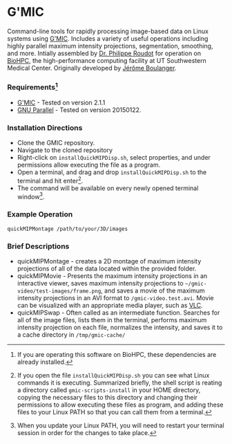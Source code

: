 # G'MIC
Command-line tools for rapidly processing image-based data on Linux systems using [G'MIC](https://gmic.eu).
Includes a variety of useful operations including highly parallel maximum intensity projections, segmentation, smoothing, and more. Intially assembled by [Dr. Philippe Roudot](https://centuri-livingsystems.org/p-roudot/) for operation on [BioHPC](https://portal.biohpc.swmed.edu/content/), the high-performance computing facility at UT Southwestern Medical Center. Originally developed by [Jérôme Boulanger](https://github.com/jboulanger/jboulanger-gmic/blob/master/jboulanger.gmic).

### Requirements[^1]
- [G'MIC](https://gmic.eu) - Tested on version 2.1.1
- [GNU Parallel](https://www.gnu.org/software/parallel/) - Tested on version 20150122.


### Installation Directions
- Clone the GMIC repository.
- Navigate to the cloned repository
- Right-click on `installQuickMIPDisp.sh`, select properties, and under permissions allow executing the file as a program.
- Open a terminal, and drag and drop `installQuickMIPDisp.sh` to the terminal and hit enter[^2].
- The command  will be available on every newly opened terminal window[^3].

### Example Operation
```
quickMIPMontage /path/to/your/3D/images
```

### Brief Descriptions
- quickMIPMontage - creates a 2D montage of maximum intensity projections of all of the data located within the provided folder.
- quickMIPMovie - Presents the maximum intensity projections in an interactive viewer, saves maximum intensity projections to `~/gmic-video/test-images/frame.png`, and saves a movie of the maximum intensity projections in an AVI format to `/gmic-video.test.avi`. Movie can be visualized with an appropriate media player, such as [VLC](https://www.videolan.org/vlc/).
- quickMIPSwap - Often called as an intermediate function. Searches for all of the image files, lists them in the terminal, performs maximum intensity projection on each file, normalizes the intensity, and saves it to a cache directory in `/tmp/gmic-cache/`

[^1]: If you are operating this software on BioHPC, these dependencies are already installed.
[^2]: If you open the file `installQuickMIPDisp.sh` you can see what Linux commands it is executing. Summarized briefly, the shell script is reating a directory called `gmic-scripts-install` in your HOME directory, copying the necessary files to this directory and changing their permissions to allow executing these files as program, and adding these files to your Linux PATH so that you can call them from a terminal.
[^3]: When you update your Linux PATH, you will need to restart your terminal session in order for the changes to take place.
